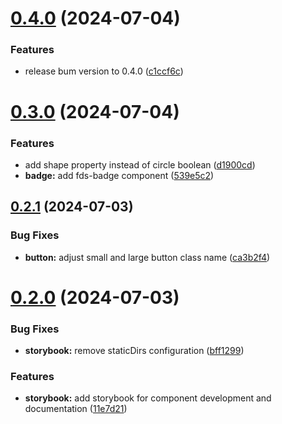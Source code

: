 # [0.4.0](https://github.com/parasutcom/frame-design-system/compare/v0.3.0...v0.4.0) (2024-07-04)


### Features

* release bum version to 0.4.0 ([c1ccf6c](https://github.com/parasutcom/frame-design-system/commit/c1ccf6ccbe71ffe65564d15ebe5065c8e4faa570))

# [0.3.0](https://github.com/parasutcom/frame-design-system/compare/v0.2.1...v0.3.0) (2024-07-04)


### Features

* add shape property instead of circle boolean ([d1900cd](https://github.com/parasutcom/frame-design-system/commit/d1900cd862d6c2db71db1a629fffe987dd4b9a0a))
* **badge:** add fds-badge component ([539e5c2](https://github.com/parasutcom/frame-design-system/commit/539e5c2a3519ea37625e75df9647ff5897ae5ae3))

## [0.2.1](https://github.com/parasutcom/frame-design-system/compare/v0.2.0...v0.2.1) (2024-07-03)


### Bug Fixes

* **button:** adjust small and large button class name ([ca3b2f4](https://github.com/parasutcom/frame-design-system/commit/ca3b2f4464b63b2daf90936baf7729f26539a175))

# [0.2.0](https://github.com/parasutcom/frame-design-system/compare/v0.1.0...v0.2.0) (2024-07-03)


### Bug Fixes

* **storybook:** remove staticDirs configuration ([bff1299](https://github.com/parasutcom/frame-design-system/commit/bff1299d54d5c3bcf8a09f7f999a31b82032a260))


### Features

* **storybook:** add storybook for component development and documentation ([11e7d21](https://github.com/parasutcom/frame-design-system/commit/11e7d21c1c2fb34a4983e25c25ad1621da32caaa))
